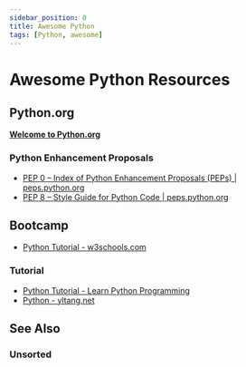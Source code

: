 ```yaml
---
sidebar_position: 0
title: Awesome Python
tags: [Python, awesome]
---
```


Awesome Python Resources
========================

Python.org
----------

[__Welcome to Python.org__](https://www.python.org/)

### Python Enhancement Proposals ###

-   [PEP 0 – Index of Python Enhancement Proposals (PEPs) | peps.python.org](https://peps.python.org/pep-0000/)
-   [PEP 8 – Style Guide for Python Code | peps.python.org](https://peps.python.org/pep-0008/)


Bootcamp
--------

-   [Python Tutorial - w3schools.com](https://www.w3schools.com/python/default.asp)

### Tutorial ###

-   [Python Tutorial - Learn Python Programming](https://intellipaat.com/blog/tutorial/python-tutorial/)
-   [Python - yltang.net](http://yltang.net/tutorial/python/)



See Also
--------

### Unsorted ###


